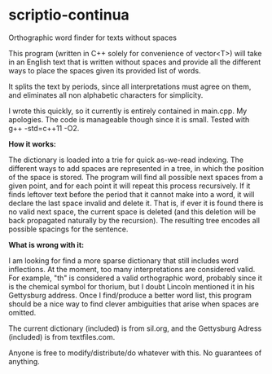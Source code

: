 # scriptio-continua
Orthographic word finder for texts without spaces

This program (written in C++ solely for convenience of vector\<T>) will take in an English text that is written without spaces and provide all the different ways to place the spaces given its provided list of words.

It splits the text by periods, since all interpretations must agree on them, and eliminates all non alphabetic characters for simplicity.

I wrote this quickly, so it currently is entirely contained in main.cpp. My apologies. The code is manageable though since it is small. Tested with g++ -std=c++11 -O2.

**How it works:**

The dictionary is loaded into a trie for quick as-we-read indexing. The different ways to add spaces are represented in a tree, in which the position of the space is stored. The program will find all possible next spaces from a given point, and for each point it will repeat this process recursively. If it finds leftover text before the period that it cannot make into a word, it will declare the last space invalid and delete it. That is, if ever it is found there is no valid next space, the current space is deleted (and this deletion will be back propagated naturally by the recursion). The resulting tree encodes all possible spacings for the sentence.

**What is wrong with it:**

I am looking for find a more sparse dictionary that still includes word inflections. At the moment, too many interpretations are considered valid. For example, "th" is considered a valid orthographic word, probably since it is the chemical symbol for thorium, but I doubt Lincoln mentioned it in his Gettysburg address. Once I find/produce a better word list, this program should be a nice way to find clever ambiguities that arise when spaces are omitted.

The current dictionary (included) is from sil.org, and the Gettysburg Adress (included) is from textfiles.com.

Anyone is free to modify/distribute/do whatever with this. No guarantees of anything.
